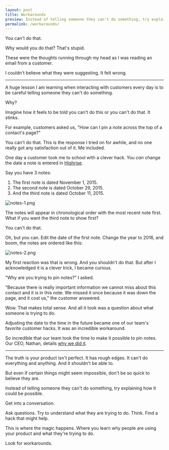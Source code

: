 ```yaml
---
layout: post
title: Workarounds
preview: Instead of telling someone they can't do something, try explaining how it could be possible.
permalink: /workarounds/
---
```


You can't do that. 

Why would you do that? That's stupid. 

These were the thoughts running through my head as I was reading an email from a customer. 

I couldn't believe what they were suggesting. It felt wrong. 

* * * 

A huge lesson I am learning when interacting with customers every day is to be careful telling someone they can't do something. 

Why? 

Imagine how it feels to be told you can't do this or you can't do that. It stinks. 

For example, customers asked us, "How can I pin a note across the top of a contact's page?"

You can't do that. This is the response I tried on for awhile, and no one really got any satisfaction out of it. Me included. 

One day a customer took me to school with a clever hack. You *can* change the date a note is entered in [Highrise](https://highrisehq.com/). 

Say you have 3 notes:

1. The first note is dated November 1, 2015. 
2. The second note is dated October 29, 2015. 
3. And the third note is dated October 11, 2015. 

![notes-1.png](https://draftin.com:443/images/34028?token=Y18V9RTl6aVrREocXSLyPxOTIIQUL4uc67IeKxVlS0VrqwUgrbdENO4qAjc1fy_GRrN4jen_Zjh3biLStGr8ZsU) 

The notes will appear in chronological order with the most recent note first. What if you want the third note to show first? 

You can't do that.

Oh, but you can. Edit the date of the first note. Change the year to 2016, and boom, the notes are ordered like this: 

![notes-2.png](https://draftin.com:443/images/34029?token=JPCHBif-1EvYPO5pKBhDuTljCQGJYJ4r7GwmKJmSePW5PNLBqKCPI-gOe7FJNzJl8QLJmc_n3ihbyIV1iLO0Mpk)  

My first reaction was that is wrong. And you shouldn't do that. But after I acknowledged it is a clever trick, I became curious. 

"Why are you trying to pin notes?" I asked. 

"Because there is really important information we cannot miss about this contact and it is in this note. We missed it once because it was down the page, and it cost us," the customer answered. 

Wow. That makes total sense. And all it took was a question about what someone is trying to do. 

Adjusting the date to the time in the future became one of our team's favorite customer hacks. It was an incredible workaround. 

So incredible that our team took the time to make it possible to pin notes. Our CEO, Nathan, details [why we did it](http://blog.highrisehq.com/post/128642749811/pinning). 

* * * 

The truth is your product isn't perfect. It has rough edges. It can't do everything and anything. And it shouldn't be able to.

But even if certain things might seem impossible, don't be so quick to believe they are.  

Instead of telling someone they can't do something, try explaining how it could be possible. 

Get into a conversation. 

Ask questions. Try to understand what they are trying to do. Think. Find a hack that might help. 

This is where the magic happens. Where you learn why people are using your product and what they're trying to do. 

Look for workarounds. 
